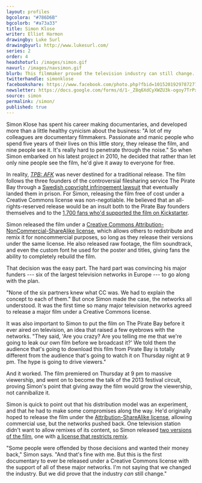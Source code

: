```yaml
---
layout: profiles
bgcolora: "#786D6B"
bgcolorb: "#a73a33"
title: Simon Klose
writer: Elliot Harmon
drawingby: Luke Surl
drawingbyurl: http://www.lukesurl.com/
series: 2
order: 4
headshoturl: /images/simon.gif
navurl: /images/navsimon.gif
blurb: This filmmaker proved the television industry can still change.
twitterhandle: simonklose
facebookshare: https://www.facebook.com/photo.php?fbid=10152019297872777
newsletter: https://docs.google.com/forms/d/1-_Z8q6XdCyXWZU3k-ogoy7TrPxhSN7nYHPvjj0MwogA/viewform?entry.239708838=Team+Open+-+Thomas&entry.1860916380&entry.1017428125&entry.1257771276
source: simon
permalink: /simon/
published: true
---
```


Simon Klose has spent his career making documentaries, and developed more than a little healthy cynicism about the business: "A lot of my colleagues are documentary filmmakers. Passionate and manic people who spend five years of their lives on this little story, they release the film, and nine people see it. It's really hard to penetrate through the noise." So when Simon embarked on his latest project in 2010, he decided that rather than let only nine people see the film, he'd give it away to everyone for free.

In reality, [*TPB: AFK*](http://watch.tpbafk.tv/) was never destined for a traditional release. The film follows the three founders of the controversial filesharing service The Pirate Bay through a [Swedish copyright infringement lawsuit](http://en.wikipedia.org/wiki/The_Pirate_Bay_trial) that eventually landed them in prison. For Simon, releasing the film free of cost under a Creative Commons license was non-negotiable. He believed that an all-rights-reserved release would be an insult both to the Pirate Bay founders themselves and to the [1,700 fans who'd supported the film on Kickstarter](https://www.kickstarter.com/projects/tpbafk/tpb-afk-the-pirate-bay-away-from-keyboard).

Simon released the film under a [Creative Commons Attribution-NonCommercial-ShareAlike license](http://creativecommons.org/licenses/by-nc-sa/3.0/), which allows others to redistribute and remix it for noncommercial purposes, so long as they release their versions under the same license. He also released raw footage, the film soundtrack, and even the custom font he used for the poster and titles, giving fans the ability to completely rebuild the film.

That decision was the easy part. The hard part was convincing his major funders --- six of the largest television networks in Europe --- to go along with the plan.

"None of the six partners knew what CC was. We had to explain the concept to each of them." But once Simon made the case, the networks all understood. It was the first time so many major television networks agreed to release a major film under a Creative Commons license.

It was also important to Simon to put the film on The Pirate Bay before it ever aired on television, an idea that raised a few eyebrows with the networks. "They said, 'Are you crazy? Are you telling me me that we're going to leak our own film before we broadcast it?' We told them the audience that's going to download this film from Pirate Bay is totally different from the audience that's going to watch it on Thursday night at 9 pm. The hype is going to drive viewers."

And it worked. The film premiered on Thursday at 9 pm to massive viewership, and went on to become the talk of the 2013 festival circuit, proving Simon's point that giving away the film would grow the viewership, not cannibalize it.

Simon is quick to point out that his distribution model was an experiment, and that he had to make some compromises along the way. He'd originally hoped to release the film under the [Attribution-ShareAlike license](http://creativecommons.org/licenses/by-sa/3.0/), allowing commercial use, but the networks pushed back. One television station didn't want to allow remixes of its content, so Simon released [two versions of the film](http://creativecommons.org/examples#by-nc-nd), one with [a license that restricts remix](http://creativecommons.org/licenses/by-nc-nd/3.0/).

"Some people were offended by those decisions and wanted their money back," Simon says. "And that's fine with me. But this is the first documentary to ever be released under a Creative Commons license with the support of all of these major networks. I'm not saying that we changed the industry. But we did prove that the industry *can* still change."